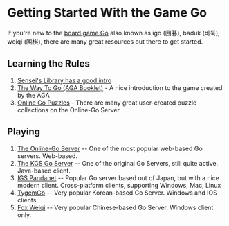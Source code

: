 # Getting Started With the Game Go

If you're new to the <a
href="https://en.wikipedia.org/wiki/Go_(game)">board game Go</a>
also known as igo (囲碁), baduk (바둑), weiqi (围棋), there are many great
resources out there to get started.

## Learning the Rules

1.  [Sensei's Library has a good intro](https://senseis.xmp.net/?BasicRulesOfGo)
2.  [The Way To Go (AGA Booklet)](https://www.usgo.org/way-go) - A nice
    introduction to the game created by the AGA
3.  [Online Go Puzzles](https://online-go.com/puzzle/2628) - There are many
    great user-created puzzle collections on the Online-Go Server.

## Playing

1.  [The Online-Go Server](https://online-go.com/) -- One of the most popular
    web-based Go servers. Web-based.
2.  [The KGS Go Server](http://www.gokgs.com/) -- One of the original Go
    Servers, still quite active. Java-based client.
3.  [IGS Pandanet](https://pandanet-igs.com/) -- Popular Go server based
    out of Japan, but with a nice modern client. Cross-platform clients,
    supporting Windows, Mac, Linux
4.  [TygemGo](http://www.tygemgo.com/) -- Very popular Korean-based Go Server.
    Windows and IOS clients.
5.  [Fox Weiqi](https://www.foxwq.com/soft/foreign.html) -- Very popular
    Chinese-based Go Server. Windows client only.
